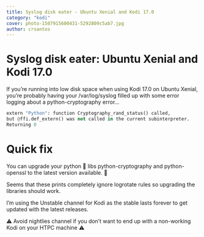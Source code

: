 ```yaml
---
title: Syslog disk eater - Ubuntu Xenial and Kodi 17.0
category: "kodi"
cover: photo-1507915600431-5292809c5ab7.jpg
author: crsantos
---
```


# Syslog disk eater: Ubuntu Xenial and Kodi 17.0

If you’re running into low disk space when using Kodi 17.0 on Ubuntu Xenial, you’re probably having your /var/log/syslog filled up with some error logging about a python-cryptography error…

```python
extern "Python": function Cryptography_rand_status() called,
but @ffi.def_extern() was not called in the current subinterpreter.
Returning 0
```

# Quick fix

You can upgrade your python 🐍 libs python-cryptography and python-openssl to the latest version available. 💪

Seems that these prints completely ignore logrotate rules so upgrading the libraries should work.

I’m using the Unstable channel for Kodi as the stable lasts forever to get updated with the latest releases.

⚠️ Avoid nightlies channel if you don’t want to end up with a non-working Kodi on your HTPC machine ⚠️
